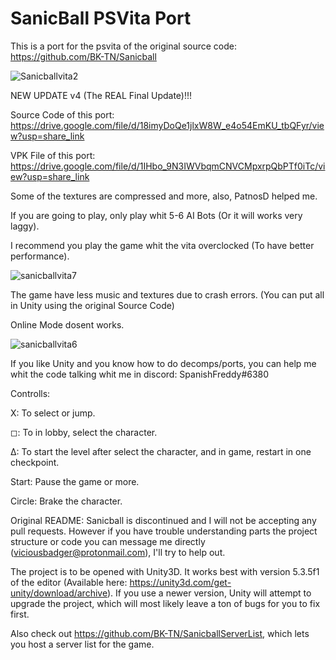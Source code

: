 # SanicBall PSVita Port

This is a port for the psvita of the original source code: https://github.com/BK-TN/Sanicball

![Sanicballvita2](https://user-images.githubusercontent.com/121837347/212369390-9aa6abe0-8ca8-4e4a-9909-2b16f13e72d2.png)

NEW UPDATE v4 (The REAL Final Update)!!!

Source Code of this port: https://drive.google.com/file/d/18imyDoQe1jlxW8W_e4o54EmKU_tbQFyr/view?usp=share_link

VPK File of this port: https://drive.google.com/file/d/1IHbo_9N3IWVbqmCNVCMpxrpQbPTf0iTc/view?usp=share_link

Some of the textures are compressed and more, also, PatnosD helped me.

If you are going to play, only play whit 5-6 AI Bots (Or it will works very laggy).

I recommend you play the game whit the vita overclocked (To have better performance).

![sanicballvita7](https://user-images.githubusercontent.com/121837347/212369686-812083d4-5c5f-4cd4-a595-979ed1da5e88.png)

The game have less music and textures due to crash errors. (You can put all in Unity using the original Source Code)

Online Mode dosent works.

![sanicballvita6](https://user-images.githubusercontent.com/121837347/212369651-eac32154-1c36-4402-bc2b-ca040559d02c.png)

If you like Unity and you know how to do decomps/ports, you can help me whit the code talking whit me in discord: SpanishFreddy#6380

Controlls:

X: To select or jump.

◻: To in lobby, select the character.

Δ: To start the level after select the character, and in game, restart in one checkpoint.

Start: Pause the game or more.

Circle: Brake the character.

Original README:
Sanicball is discontinued and I will not be accepting any pull requests. However if you have trouble understanding parts the project structure or code you can message me directly (viciousbadger@protonmail.com), I'll try to help out.

The project is to be opened with Unity3D. It works best with version 5.3.5f1 of the editor (Available here: https://unity3d.com/get-unity/download/archive). If you use a newer version, Unity will attempt to upgrade the project, which will most likely leave a ton of bugs for you to fix first.

Also check out https://github.com/BK-TN/SanicballServerList, which lets you host a server list for the game.
